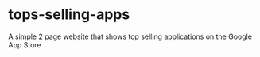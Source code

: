 # tops-selling-apps
A simple 2 page website that shows top selling applications on the Google App Store
